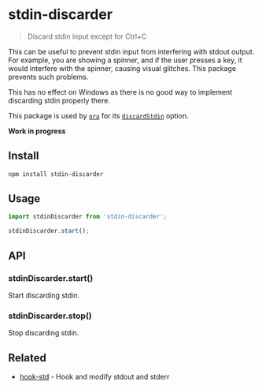 # stdin-discarder

> Discard stdin input except for Ctrl+C

This can be useful to prevent stdin input from interfering with stdout output. For example, you are showing a spinner, and if the user presses a key, it would interfere with the spinner, causing visual glitches. This package prevents such problems.

This has no effect on Windows as there is no good way to implement discarding stdin properly there.

This package is used by [`ora`](https://github.com/sindresorhus/ora) for its [`discardStdin`](https://github.com/sindresorhus/ora#discardstdin) option.

**Work in progress**

## Install

```sh
npm install stdin-discarder
```

## Usage

```js
import stdinDiscarder from 'stdin-discarder';

stdinDiscarder.start();
```

## API

### stdinDiscarder.start()

Start discarding stdin.

### stdinDiscarder.stop()

Stop discarding stdin.

## Related

- [hook-std](https://github.com/sindresorhus/hook-std) - Hook and modify stdout and stderr
